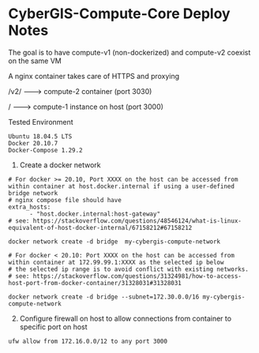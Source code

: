 # CyberGIS-Compute-Core Deploy Notes

The goal is to have compute-v1 (non-dockerized) and compute-v2 coexist on the same VM

A nginx container takes care of HTTPS and proxying

/v2/ ---> compute-2 container (port 3030)

/ ---> compute-1 instance on host (port 3000)

Tested Environment

```
Ubuntu 18.04.5 LTS
Docker 20.10.7
Docker-Compose 1.29.2 
```

1. Create a docker network

```
# For docker >= 20.10, Port XXXX on the host can be accessed from within container at host.docker.internal if using a user-defined bridge network
# nginx compose file should have
extra_hosts:
      - "host.docker.internal:host-gateway"
# see: https://stackoverflow.com/questions/48546124/what-is-linux-equivalent-of-host-docker-internal/67158212#67158212

docker network create -d bridge  my-cybergis-compute-network
```

```
# For docker < 20.10: Port XXXX on the host can be accessed from within container at 172.99.99.1:XXXX as the selected ip below
# the selected ip range is to avoid conflict with existing networks.
# see: https://stackoverflow.com/questions/31324981/how-to-access-host-port-from-docker-container/31328031#31328031

docker network create -d bridge --subnet=172.30.0.0/16 my-cybergis-compute-network
```

2. Configure firewall on host to allow connections from container to specific port on host

```
ufw allow from 172.16.0.0/12 to any port 3000
```
